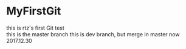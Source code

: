 # MyFirstGit
this is rtz's first Git test  
this is the master branch
this is dev branch, but merge in master now  
2017.12.30
